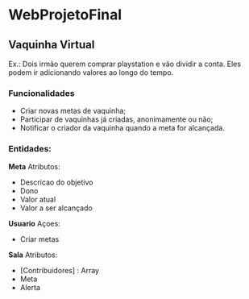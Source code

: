 # WebProjetoFinal

## Vaquinha Virtual

Ex.: Dois irmão querem comprar playstation e vão dividir a conta.  Eles podem ir adicionando valores ao longo do tempo.

### Funcionalidades

- Criar novas metas de vaquinha;
- Participar de vaquinhas já criadas, anonimamente ou não;
- Notificar o criador da vaquinha quando a meta for alcançada.




### Entidades:

**Meta**
Atributos:
- Descricao do objetivo
- Dono
- Valor atual
- Valor a ser alcançado

**Usuario**
Açoes:
- Criar metas

**Sala**
Atributos:
- [Contribuidores] : Array
- Meta
- Alerta
